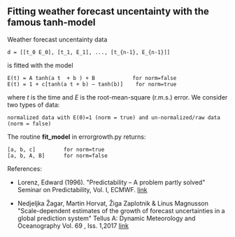 ## Fitting weather forecast uncentainty with the famous tanh-model 

Weather forecast uncentainty data 

    d = [[t_0 E_0], [t_1, E_1], ..., [t_{n-1}, E_{n-1}]]     
    
is fitted with the model
  
    E(t) = A tanh(a t  + b ) + B            for norm=false
    E(t) = 1 + c[tanh(a t + b) − tanh(b)]    for norm=true

where *t* is the time and *E* is the root-mean-square (r.m.s.) error. We consider two types of data: 
```
normalized data with E(0)=1 (norm = true) and un-normalized/raw data (norm = false)
```

The routine **fit_model** in errorgrowth.py returns:

    [a, b, c]         for norm=true
    [a, b, A, B]      for norm=false


References:
* Lorenz, Edward (1996). "Predictability – A problem partly solved" Seminar on Predictability, Vol. I, ECMWF. [link]( https://www.ecmwf.int/en/elibrary/10829-predictability-problem-partly-solved)

* Nedjeljka Žagar, Martin Horvat, Žiga Zaplotnik & Linus Magnusson "Scale-dependent estimates of the growth of forecast uncertainties in a global prediction system" Tellus A: Dynamic Meteorology and Oceanography Vol. 69 , Iss. 1,2017 [link]( http://www.tandfonline.com/doi/abs/10.1080/16000870.2017.1287492)
